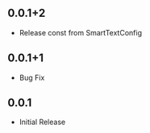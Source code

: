 ## 0.0.1+2

* Release const from SmartTextConfig

## 0.0.1+1

* Bug Fix

## 0.0.1

* Initial Release